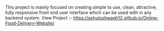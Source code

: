 This project is mainly focused on creating simple to use, clean, attractive, fully responsive front end user interface which can be used with in any backend system.
View Project :- https://ashutoshwagh12.github.io/Online-Food-Delivery-Website/
